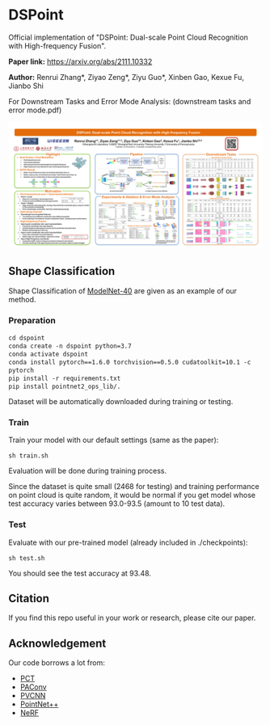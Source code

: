 # DSPoint
Official implementation of "DSPoint: Dual-scale Point Cloud Recognition with High-frequency Fusion".

**Paper link:** https://arxiv.org/abs/2111.10332

**Author:** Renrui Zhang\*, Ziyao Zeng\*, Ziyu Guo\*, Xinben Gao, Kexue Fu, Jianbo Shi

For Downstream Tasks and Error Mode Analysis: (downstream tasks and error mode.pdf)

![DSPoint_Poster](./Poster.png)




## Shape Classification
Shape Classification of [ModelNet-40](https://modelnet.cs.princeton.edu/) are given as an example of our method.

### Preparation

```
cd dspoint
conda create -n dspoint python=3.7
conda activate dspoint
conda install pytorch==1.6.0 torchvision==0.5.0 cudatoolkit=10.1 -c pytorch
pip install -r requirements.txt
pip install pointnet2_ops_lib/.
```

Dataset will be automatically downloaded during training or testing.

### Train

Train your model with our default settings (same as the paper):

``` 
sh train.sh
```

Evaluation will be done during training process.

Since the dataset is quite small (2468 for testing) and training performance on point cloud is quite random, it would be normal if you get model whose test accuracy varies between 93.0-93.5 (amount to 10 test data).

### Test


Evaluate with our pre-trained model (already included in ./checkpoints):
``` 
sh test.sh
```

You should see the test accuracy at 93.48.

## Citation  

If you find this repo useful in your work or research, please cite our paper.

## Acknowledgement

Our code borrows a lot from:
- [PCT](https://github.com/Strawberry-Eat-Mango/PCT_Pytorch)
- [PAConv](https://github.com/CVMI-Lab/PAConv)
- [PVCNN](https://github.com/mit-han-lab/pvcnn)
- [PointNet++](https://github.com/erikwijmans/Pointnet2_PyTorch)
- [NeRF](https://github.com/yenchenlin/nerf-pytorch)

